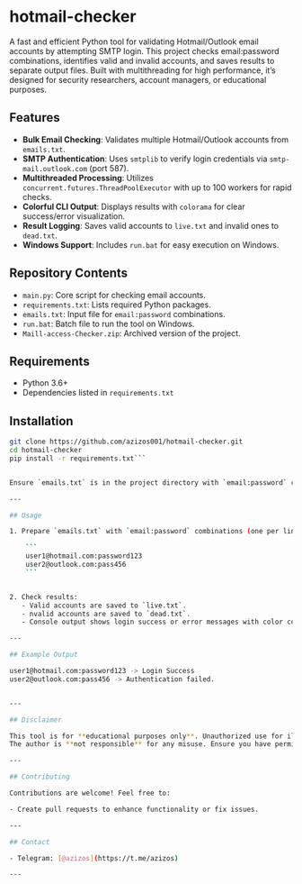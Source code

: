 # hotmail-checker
A fast and efficient Python tool for validating Hotmail/Outlook email accounts by attempting SMTP login. This project checks email:password combinations, identifies valid and invalid accounts, and saves results to separate output files. Built with multithreading for high performance, it’s designed for security researchers, account managers, or educational purposes.

## Features

- **Bulk Email Checking**: Validates multiple Hotmail/Outlook accounts from `emails.txt`.
- **SMTP Authentication**: Uses `smtplib` to verify login credentials via `smtp-mail.outlook.com` (port 587).
- **Multithreaded Processing**: Utilizes `concurrent.futures.ThreadPoolExecutor` with up to 100 workers for rapid checks.
- **Colorful CLI Output**: Displays results with `colorama` for clear success/error visualization.
- **Result Logging**: Saves valid accounts to `live.txt` and invalid ones to `dead.txt`.
- **Windows Support**: Includes `run.bat` for easy execution on Windows.

## Repository Contents

- `main.py`: Core script for checking email accounts.
- `requirements.txt`: Lists required Python packages.
- `emails.txt`: Input file for `email:password` combinations.
- `run.bat`: Batch file to run the tool on Windows.
- `Maill-access-Checker.zip`: Archived version of the project.

## Requirements

- Python 3.6+
- Dependencies listed in `requirements.txt`

## Installation

```bash
git clone https://github.com/azizos001/hotmail-checker.git
cd hotmail-checker
pip install -r requirements.txt```


Ensure `emails.txt` is in the project directory with `email:password` combinations.

---

## Usage

1. Prepare `emails.txt` with `email:password` combinations (one per line), e.g.:

    ```
    user1@hotmail.com:password123
    user2@outlook.com:pass456
    ```


2. Check results:
   - Valid accounts are saved to `live.txt`.
   - nvalid accounts are saved to `dead.txt`.
   - Console output shows login success or error messages with color coding.

---

## Example Output

user1@hotmail.com:password123 -> Login Success
user2@outlook.com:pass456 -> Authentication failed.


---

## Disclaimer

This tool is for **educational purposes only**. Unauthorized use for illegal activities, such as unauthorized account access, is strictly prohibited.  
The author is **not responsible** for any misuse. Ensure you have permission to test the accounts you are checking.

---

## Contributing

Contributions are welcome! Feel free to:

- Create pull requests to enhance functionality or fix issues.

---

## Contact

- Telegram: [@azizos](https://t.me/azizos)

---
